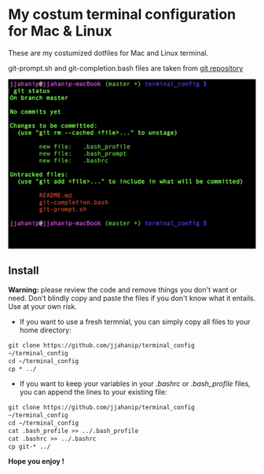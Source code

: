 # My costum terminal configuration for Mac & Linux

These are my costumized dotfiles for Mac and Linux terminal.

git-prompt.sh and git-completion.bash files are taken from [git repository](https://github.com/git/git/tree/master/contrib/completion)

![](jjahanip-terminal.png)

## Install
**Warning:** please review the code and remove things you don't want or need. Don't blindly copy and paste the files if you don't know what it entails. Use at your own risk.

* If you want to use a fresh termnial, you can simply copy all files to your home directory:
```
git clone https://github.com/jjahanip/terminal_config ~/terminal_config
cd ~/terminal_config
cp * ../
```
* If you want to keep your variables in your *.bashrc* or *.bash_profile* files, you can append the lines to your existing file:
```
git clone https://github.com/jjahanip/terminal_config ~/terminal_config
cd ~/terminal_config
cat .bash_profile >> ../.bash_profile
cat .bashrc >> ../.bashrc
cp git-* ../
```

**Hope you enjoy !**


